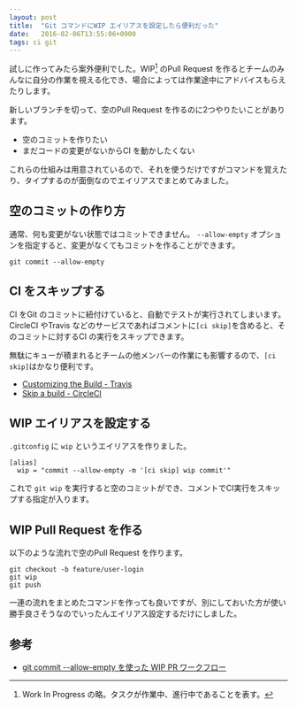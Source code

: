```yaml
---
layout: post
title:  "Git コマンドにWIP エイリアスを設定したら便利だった"
date:   2016-02-06T13:55:06+0900
tags: ci git
---
```


試しに作ってみたら案外便利でした。WIP[^wip] のPull Request を作るとチームのみんなに自分の作業を視える化でき、場合によっては作業途中にアドバイスもらえたりします。

新しいブランチを切って、空のPull Request を作るのに2つやりたいことがあります。

- 空のコミットを作りたい
- まだコードの変更がないからCI を動かしたくない

これらの仕組みは用意されているので、それを使うだけですがコマンドを覚えたり、タイプするのが面倒なのでエイリアスでまとめてみました。

## 空のコミットの作り方

通常、何も変更がない状態ではコミットできません。 `--allow-empty` オプションを指定すると、変更がなくてもコミットを作ることができます。

```
git commit --allow-empty
```

## CI をスキップする

CI をGit のコミットに紐付けていると、自動でテストが実行されてしまいます。CircleCI やTravis などのサービスであればコメントに`[ci skip]`を含めると、そのコミットに対するCI の実行をスキップできます。

無駄にキューが積まれるとチームの他メンバーの作業にも影響するので、`[ci skip]`はかなり便利です。

- [Customizing the Build - Travis](https://docs.travis-ci.com/user/customizing-the-build/#Skipping-a-build)
- [Skip a build - CircleCI](https://circleci.com/docs/skip-a-build)


## WIP エイリアスを設定する

`.gitconfig` に `wip` というエイリアスを作りました。

```
[alias]
  wip = "commit --allow-empty -m '[ci skip] wip commit'"
```

これで `git wip` を実行すると空のコミットができ、コメントでCI実行をスキップする指定が入ります。

## WIP Pull Request を作る

以下のような流れで空のPull Request を作ります。

```
git checkout -b feature/user-login
git wip
git push
```

一連の流れをまとめたコマンドを作っても良いですが、別にしておいた方が使い勝手良さそうなのでいったんエイリアス設定するだけにしました。

## 参考

- [git commit --allow-empty を使った WIP PR ワークフロー](http://qiita.com/a-suenami/items/129e09f8550f31e4c2da)

[^wip]: Work In Progress の略。タスクが作業中、進行中であることを表す。
